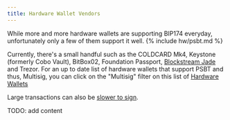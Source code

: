 ```yaml
---
title: Hardware Wallet Vendors
---
```


While more and more hardware wallets are supporting BIP174 everyday, unfortunately only a few of them support it well. {% include hw/psbt.md %}

Currently, there's a small handful such as the COLDCARD Mk4, Keystone (formerly Cobo Vault), BitBox02, Foundation Passport, [Blockstream Jade](https://www.athena-alpha.com/blockstream-jade-review/) and Trezor. For an up to date list of hardware wallets that support PSBT and thus, Multisig, you can click on the "Multisig" filter on this list of [Hardware Wallets](https://www.athena-alpha.com/hardware-wallets/)

Large transactions can also be [slower to sign](https://blog.keys.casa/bitcoin-multisig-hardware-signing-performance/).

TODO: add content
